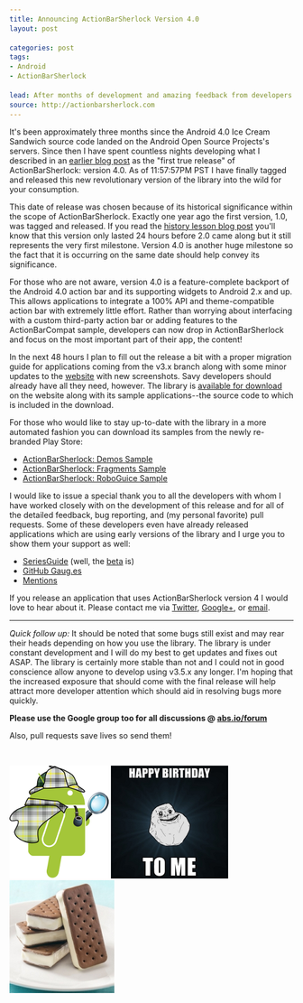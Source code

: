 ```yaml
---
title: Announcing ActionBarSherlock Version 4.0
layout: post

categories: post
tags:
- Android
- ActionBarSherlock

lead: After months of development and amazing feedback from developers the first official release of version 4 is available.
source: http://actionbarsherlock.com
---
```


It's been approximately three months since the Android 4.0 Ice Cream Sandwich source code landed on the Android Open Source Projects's servers. Since then I have spent countless nights developing what I described in an [earlier blog post][1] as the "first true release" of ActionBarSherlock: version 4.0. As of 11:57:57PM PST I have finally tagged and released this new revolutionary version of the library into the wild for your consumption.

This date of release was chosen because of its historical significance within the scope of ActionBarSherlock. Exactly one year ago the first version, 1.0, was tagged and released. If you read the [history lesson blog post][3] you'll know that this version only lasted 24 hours before 2.0 came along but it still represents the very first milestone. Version 4.0 is another huge milestone so the fact that it is occurring on the same date should help convey its significance.

For those who are not aware, version 4.0 is a feature-complete backport of the Android 4.0 action bar and its supporting widgets to Android 2.x and up. This allows applications to integrate a 100% API and theme-compatible action bar with extremely little effort. Rather than worrying about interfacing with a custom third-party action bar or adding features to the ActionBarCompat sample, developers can now drop in ActionBarSherlock and focus on the most important part of their app, the content!

In the next 48 hours I plan to fill out the release a bit with a proper migration guide for applications coming from the v3.x branch along with some minor updates to the [website][4] with new screenshots. Savy developers should already have all they need, however. The library is [available for download][5] on the website along with its sample applications--the source code to which is included in the download.

For those who would like to stay up-to-date with the library in a more automated fashion you can download its samples from the newly re-branded Play Store:

 * [ActionBarSherlock: Demos Sample][9]
 * [ActionBarSherlock: Fragments Sample][10]
 * [ActionBarSherlock: RoboGuice Sample][11]

I would like to issue a special thank you to all the developers with whom I have worked closely with on the development of this release and for all of the detailed feedback, bug reporting, and (my personal favorite) pull requests. Some of these developers even have already released applications which are using early versions of the library and I urge you to show them your support as well:

 * [SeriesGuide][12] (well, the [beta][13] is)
 * [GitHub Gaug.es][14]
 * [Mentions][15]

If you release an application that uses ActionBarSherlock version 4 I would love to hear about it. Please contact me via [Twitter][6], [Google+][7], or [email][8].

-----

*Quick follow up:* It should be noted that some bugs still exist and may rear their heads depending on how you use the library. The library is under constant development and I will do my best to get updates and fixes out ASAP. The library is certainly more stable than not and I could not in good conscience allow anyone to develop using v3.5.x any longer. I'm hoping that the increased exposure that should come with the final release will help attract more developer attention which should aid in resolving bugs more quickly.

**Please use the Google group too for all discussions @ [abs.io/forum][18]**

Also, pull requests save lives so send them!

&nbsp;

![ActionBarSherlock Logo][16] ![Happy Birthday to me!][2] ![Ice Cream Sandwich][17]




 [1]: /actionbarsherlock-a-love-story-part-1
 [2]: /static/post-image/forever-alone-birthday.jpg
 [3]: /actionbarsherlock-a-love-story-part-2
 [4]: http://actionbarsherlock.com/
 [5]: http://actionbarsherlock.com/download.html
 [6]: http://twitter.com/JakeWharton
 [7]: http://profiles.google.com/jakewharton
 [8]: mailto:jakewharton@gmail.com
 [9]: https://play.google.com/store/apps/details?id=com.actionbarsherlock.sample.demos
 [10]: https://play.google.com/store/apps/details?id=com.actionbarsherlock.sample.fragments
 [11]: https://play.google.com/store/apps/details?id=com.actionbarsherlock.sample.roboguice
 [12]: https://play.google.com/store/apps/details?id=com.battlelancer.seriesguide
 [13]: https://play.google.com/store/apps/details?id=com.battlelancer.seriesguide.beta
 [14]: https://play.google.com/store/apps/details?id=com.github.mobile.gauges
 [15]: https://play.google.com/store/apps/details?id=com.androiduipatterns.mentionobserver
 [16]: /static/post-image/actionbarsherlock-logo.png
 [17]: /static/post-image/android-ice-cream-sandwich.jpg
 [18]: http://abs.io/forum